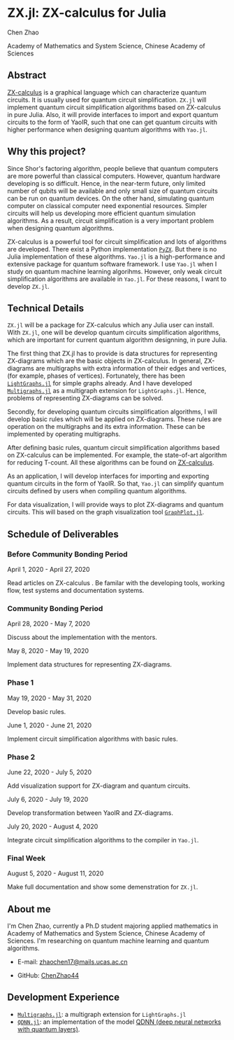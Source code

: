 # ZX.jl: ZX-calculus for Julia

Chen Zhao

Academy of Mathematics and System Science, Chinese Academy of Sciences

## Abstract

[ZX-calculus](http://zxcalculus.com) is a graphical language which can characterize quantum circuits. It is usually used for quantum circuit simplification. `ZX.jl` will implement quantum circuit simplification algorithms based on ZX-calculus in pure Julia. Also, it will provide interfaces to import and export quantum circuits to the form of YaoIR, such that one can get quantum circuits with higher performance when designing quantum algorithms with `Yao.jl`.

## Why this project?

Since Shor's factoring algorithm, people believe that quantum computers are more powerful than classical computers. However, quantum hardware developing is so difficult. Hence, in the near-term future, only limited number of qubits will be available and only small size of quantum circuits can be run on quantum devices. On the other hand, simulating quantum computer on classical computer need exponential resources. Simpler circuits will help us developing more efficient quantum simulation algorithms. As a result, circuit simplification is a very important problem when designing quantum algorithms.

ZX-calculus is a powerful tool for circuit simplification and lots of algorithms are developed. There exist a Python implementation [`PyZX`](https://github.com/Quantomatic/pyzx). But there is no Julia implementation of these algorithms. `Yao.jl` is a high-performance and extensive package for quantum software framework. I use `Yao.jl` when I study on quantum machine learning algorihms. However, only weak circuit simplification algorithms are available in `Yao.jl`. For these reasons, I want to develop `ZX.jl`.

## Technical Details

`ZX.jl` will be a package for ZX-calculus which any Julia user can install. With `ZX.jl`, one will be develop quantum circuits simplification algorithms, which are important for current quantum algorithm designning, in pure Julia.

The first thing that ZX.jl has to provide is data structures for representing ZX-diagrams which are the basic objects in ZX-calculus. In general, ZX-diagrams are multigraphs with extra information of their edges and vertices, (for example, phases of vertices). Fortunately, there has been [`LightGraphs.jl`](https://github.com/JuliaGraphs/LightGraphs.jl) for simple graphs already. And I have developed [`Multigraphs.jl`](https://github.com/QuantumBFS/Multigraphs.jl) as a multigraph extension for `LightGraphs.jl`. Hence, problems of representing ZX-diagrams can be solved.

Secondly, for developing quantum circuits simplification algorithms, I will develop basic rules which will be applied on ZX-diagrams. These rules are operation on the multigraphs and its extra information. These can be implemented by operating multigraphs.

After defining basic rules, quantum circuit simplification algorithms based on ZX-calculus can be implemented. For example, the state-of-art algorithm for reducing T-count. All these algorithms can be found on [ZX-calculus](http://zxcalculus.com/publications.html).

As an application, I will develop interfaces for importing and exporting quantum circuits in the form of YaoIR. So that, `Yao.jl` can simplify quantum circuits defined by users when compiling quantum algorithms.

For data visualization, I will provide ways to plot ZX-diagrams and quantum circuits. This will based on the graph visualization tool [`GraphPlot.jl`](https://github.com/JuliaGraphs/GraphPlot.jl).

## Schedule of Deliverables

### Before Community Bonding Period

April 1, 2020 - April 27, 2020

Read articles on ZX-calculus
. Be familar with the developing tools, working flow, test systems and documentation systems.

### **Community Bonding Period**

April 28, 2020 - May 7, 2020

Discuss about the implementation with the mentors.

May 8, 2020 - May 19, 2020

Implement data structures for representing ZX-diagrams.

### **Phase 1**

May 19, 2020 - May 31, 2020

Develop basic rules.

June 1, 2020 - June 21, 2020

Implement circuit simplification algorithms with basic rules.

### **Phase 2**

June 22, 2020 - July 5, 2020

Add visualization support for ZX-diagram and quantum circuits.

July 6, 2020 - July 19, 2020

Develop transformation between YaoIR and ZX-diagrams.

July 20, 2020 - August 4, 2020

Integrate circuit simplification algorithms to the compiler in `Yao.jl`.

### **Final Week**

August 5, 2020 - August 11, 2020

Make full documentation and show some demenstration for `ZX.jl`.


## About me


I'm Chen Zhao, currently a Ph.D student majoring applied mathematics in Academy of Mathematics and System Science, Chinese Academy of Sciences. I'm researching on quantum machine learning and quantum algorithms.


* E-mail: zhaochen17@mails.ucas.ac.cn

* GitHub: [ChenZhao44](https://github.com/ChenZhao44)

## Development Experience

* [`Multigraphs.jl`](https://github.com/QuantumBFS/Multigraphs.jl): a multigraph extension for `LightGraphs.jl`
* [`QDNN.jl`](https://github.com/ChenZhao44/QDNN.jl): an implementation of the model [QDNN (deep neural networks with quantum layers)](https://arxiv.org/abs/1912.12660).
